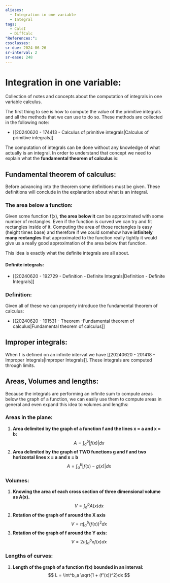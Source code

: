 ```yaml
---
aliases:
  - Integration in one variable
  - Integral
tags:
  - CalcI
  - DiffCalc
"References:": 
cssclasses: 
sr-due: 2024-06-26
sr-interval: 2
sr-ease: 248
---
```

# Integration in one variable: 
Collection of notes and concepts about the computation of integrals in one variable calculus. 

The first thing to see is how to compute the value of the primitive integrals and all the methods that we can use to do so. These methods are collected in the following note:
+ [[20240620 - 174413 - Calculus of primitive integrals|Calculus of primitive integrals]]


The computation of integrals can be done without any knowledge of what actually is an integral. In order to understand that concept we need to explain what the **fundamental theorem of calculus** is: 

## Fundamental theorem of calculus:
Before advancing into the theorem some definitions must be given. These definitions will conclude in the explanation about what is an integral. 

### The area below a function:
Given some function f(x), **the area below it** can be approximated with some number of rectangles. Even if the function is curved we can try and fit rectangles inside of it. 
Computing the area of those rectangles is easy (height times base) and therefore if we could somehow have **infinitely many rectangles** that approximated to the function really tightly it would give us a really good approximation of the area below that function. 

This idea is exactly what the definite integrals are all about. 
#### Definite integrals:
+ [[20240620 - 192729 - Definition - Definite Integrals|Definition - Definite Integrals]]

### Definition: 

Given all of these we can properly introduce the fundamental theorem of calculus: 
+ [[20240620 - 191531 - Theorem -Fundamental theorem of calculus|Fundamental theorem of calculus]]

## Improper integrals: 
When f is defined on an infinite interval we have [[20240620 - 201418 - Improper Integrals|Improper Integrals]]. These integrals are computed through limits. 

## Areas, Volumes and lengths: 
Because the integrals are performing an infinite sum to compute areas below the graph of a function, we can easily use them to compute areas in general and even expand this idea to volumes and lengths: 

### Areas in the plane: 

1. **Area delimited by the graph of a function f and the lines x = a and x = b:** 
$$
A = \int_a^b |f(x)| dx
$$
2. **Area delimited by the graph of TWO functions g and f and two horizontal lines x = a and x = b**
$$
A = \int^b_a |f(x) - g(x)| dx
$$
### Volumes: 

1. **Knowing the area of each cross section of three dimensional volume as A(x).**
$$
V = \int_a^b A(x) dx
$$
2. **Rotation of the graph of f around the X axis**
$$
V = \pi \int_a^b (f(x))^2 dx
$$
3. **Rotation of the graph of f around the Y axis:**
$$
V = 2\pi \int^b _a xf(x) dx 
$$
### Lengths of curves: 

1. **Length of the graph of a function f(x) bounded in an interval:**
$$
L = \int^b_a \sqrt{1 + (f'(x))^2}dx
$$
